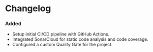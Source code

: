 # Changelog

### Added

- Setup initial CI/CD pipeline with GitHub Actions.
- Integrated SonarCloud for static code analysis and code coverage.
- Configured a custom Quality Gate for the project.
